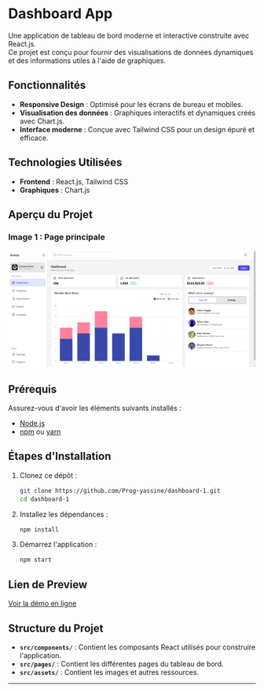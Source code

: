 # Dashboard App

Une application de tableau de bord moderne et interactive construite avec React.js.  
Ce projet est conçu pour fournir des visualisations de données dynamiques et des informations utiles à l'aide de graphiques.

## Fonctionnalités
- **Responsive Design** : Optimisé pour les écrans de bureau et mobiles.
- **Visualisation des données** : Graphiques interactifs et dynamiques créés avec Chart.js.
- **Interface moderne** : Conçue avec Tailwind CSS pour un design épuré et efficace.

## Technologies Utilisées
- **Frontend** : React.js, Tailwind CSS
- **Graphiques** : Chart.js

## Aperçu du Projet

### Image 1 : Page principale
![Page principale](./assets/dashboard-main.png)

## Prérequis
Assurez-vous d'avoir les éléments suivants installés :
- [Node.js](https://nodejs.org/)
- [npm](https://www.npmjs.com/) ou [yarn](https://yarnpkg.com/)

## Étapes d'Installation
1. Clonez ce dépôt :
   ```bash
   git clone https://github.com/Prog-yassine/dashboard-1.git
   cd dashboard-1
   ```

2. Installez les dépendances :
   ```bash
   npm install
   ```

3. Démarrez l'application :
   ```bash
   npm start
   ```

## Lien de Preview
[Voir la démo en ligne](https://ton-utilisateur.vercel.app)

## Structure du Projet
- **`src/components/`** : Contient les composants React utilisés pour construire l'application.
- **`src/pages/`** : Contient les différentes pages du tableau de bord.
- **`src/assets/`** : Contient les images et autres ressources.

---
